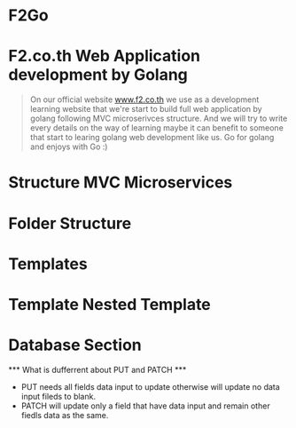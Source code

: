 # F2Go
# F2.co.th Web Application development by Golang
>
> On our official website www.f2.co.th we use as a development learning website that we're start to build full web application by golang  following MVC microserivces structure. And we will try to write every details on the way of learning maybe it can benefit to someone that start to learing golang web development like us. Go for golang and enjoys with Go :) 

# Structure MVC Microservices
# Folder Structure

# Templates 
# Template Nested Template

# Database Section
*** What is dufferrent about PUT and PATCH ***
- PUT needs all fields data input to update otherwise will update no data input fileds to blank.
- PATCH will update only a field that have data input and remain other fiedls data as the same.
